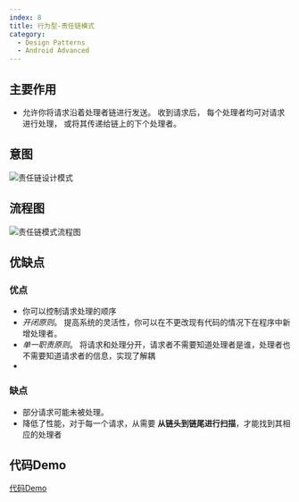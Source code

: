 ```yaml
---
index: 8
title: 行为型-责任链模式
category: 
  - Design Patterns
  - Android Advanced
---
```


## 主要作用

- 允许你将请求沿着处理者链进行发送。 收到请求后， 每个处理者均可对请求进行处理， 或将其传递给链上的下个处理者。

## 意图

![责任链设计模式](http://picbed.coderwdd.top/picbed/20221118192730.png)

## 流程图

![责任链模式流程图](http://picbed.coderwdd.top/picbed/20221118193326.png)

## 优缺点

### 优点

- 你可以控制请求处理的顺序
- *开闭原则*。 提高系统的灵活性，你可以在不更改现有代码的情况下在程序中新增处理者。
- *单一职责原则*。 将请求和处理分开，请求者不需要知道处理者是谁，处理者也不需要知道请求者的信息，实现了解耦
- 

### 缺点

- 部分请求可能未被处理。
- 降低了性能，对于每一个请求，从需要 **从链头到链尾进行扫描**，才能找到其相应的处理者

## 代码Demo

[代码Demo](https://github.com/CoderWDD/DesignPattern/tree/master/src/main/kotlin/chain_of_responsibility_pattern)